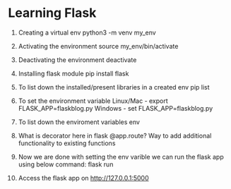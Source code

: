 # Learning Flask

1. Creating a virtual env
    python3 -m venv my_env

2. Activating the environment
    source my_env/bin/activate

3. Deactivating the environment
    deactivate

4. Installing flask module
    pip install flask

5. To list down the installed/present libraries in a created env
    pip list

6. To set the environment variable
    Linux/Mac - export FLASK_APP=flaskblog.py
    Windows   - set FLASK_APP=flaskblog.py

7. To list down the enviroment variables
    env

8. What is decorator here in flask @app.route?
    Way to add additional functionality to existing functions

9. Now we are done with setting the env varible we can run the flask app using below command:
    flask run

10. Access the flask app on 
    http://127.0.0.1:5000

